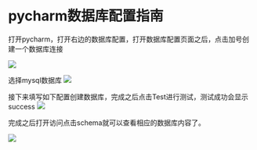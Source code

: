 # pycharm数据库配置指南

打开pycharm，打开右边的数据库配置，打开数据库配置页面之后，点击加号创建一个数据库连接

![](http://ossp.pengjunjie.com/mweb/15537039112263.jpg)

选择mysql数据库
![](http://ossp.pengjunjie.com/mweb/15537039734589.jpg)

接下来填写如下配置创建数据库，完成之后点击Test进行测试，测试成功会显示success
![](http://ossp.pengjunjie.com/mweb/15537040444702.jpg)

完成之后打开访问点击schema就可以查看相应的数据库内容了。

![](http://ossp.pengjunjie.com/mweb/15537042065557.jpg)
